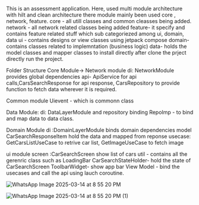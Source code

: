 This is an assessment application.
Here, used multi module architecture with hilt and clean architecture 
there module mainly been used core , network, feature.
core - all utill classes and common cleasses being added.
network - all network related classes being added
feature- it specify and contains feature related stuff which sub categoriezed among ui, domain, data
ui - contains designs or view classes using jetpack compose
domain- contains classes related to implemntation (business logic)
data- holds the model classes and mapper classes
to install directly after clone the prject directly run the project.


Folder Structure
Core Module-> Network module
di: NetworkModule provides global dependencies
api- ApiService for api calls,CarsSearchResponse for api response, CarsRepository to provide function to fetch data wherever it is required.

Common module 
Uievent - which is commonn class 

Data Module:
di: DataLayerModule and repository binding
RepoImp - to bind and map data to data class.

Domain Module
di :DomainLayerModule binds domain dependencies
model CarSearchResponseItem hold the data and mapped from reponse
usecase: GetCarsListUseCase to retrive car list, GetImageUseCase to fetch image

ui module
screen :CarSearchScreen show list of cars
util - contains all the gerenric class such as LoadingBar
CarSearchStateHolder- hold the state of CarSearchScreen
ToolbarWidget- show app bar
View Model - bind the usecases and call the api using lauch coroutine.






![WhatsApp Image 2025-03-14 at 8 55 20 PM](https://github.com/user-attachments/assets/63ebaf62-a61e-43af-a3d9-797e1ad4159c)



![WhatsApp Image 2025-03-14 at 8 55 20 PM (1)](https://github.com/user-attachments/assets/bec24a82-0828-4a67-a29a-c3e9bce687e6)
